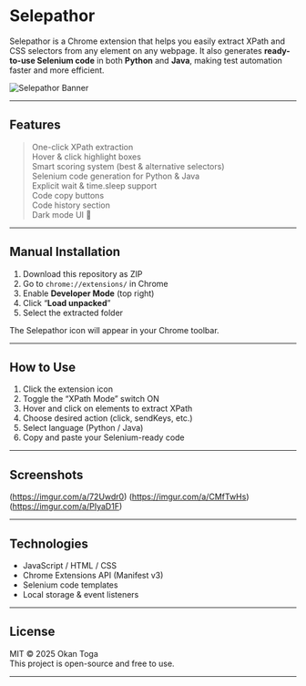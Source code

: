 # Selepathor

Selepathor is a Chrome extension that helps you easily extract XPath and CSS selectors from any element on any webpage. It also generates **ready-to-use Selenium code** in both **Python** and **Java**, making test automation faster and more efficient.

![Selepathor Banner]((https://imgur.com/a/2wHzrwZ)) <!-- (isteğe bağlı ekran görüntüsü) -->

---

## Features

>One-click XPath extraction  
>Hover & click highlight boxes  
>Smart scoring system (best & alternative selectors)  
>Selenium code generation for Python & Java  
>Explicit wait & time.sleep support  
>Code copy buttons  
>Code history section  
>Dark mode UI 🌙

---

## Manual Installation 

1. Download this repository as ZIP  
2. Go to `chrome://extensions/` in Chrome  
3. Enable **Developer Mode** (top right)  
4. Click “**Load unpacked**”  
5. Select the extracted folder

The Selepathor icon will appear in your Chrome toolbar. 

---

## How to Use

1. Click the extension icon  
2. Toggle the “XPath Mode” switch ON  
3. Hover and click on elements to extract XPath
4. Choose desired action (click, sendKeys, etc.)  
5. Select language (Python / Java)  
6. Copy and paste your Selenium-ready code

---

## Screenshots

(https://imgur.com/a/72Uwdr0)
(https://imgur.com/a/CMfTwHs)
(https://imgur.com/a/PIyaD1F)

---

## Technologies

- JavaScript / HTML / CSS  
- Chrome Extensions API (Manifest v3)  
- Selenium code templates  
- Local storage & event listeners

---


## License

MIT © 2025 Okan Toga  
This project is open-source and free to use.

---

